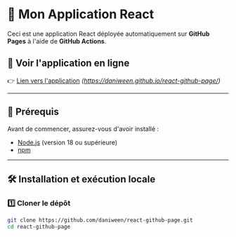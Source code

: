 # 🚀 Mon Application React

Ceci est une application React déployée automatiquement sur **GitHub Pages** à l'aide de **GitHub Actions**.

## 🔗 Voir l'application en ligne  
👉 [Lien vers l'application](#) *(https://daniween.github.io/react-github-page/)*  

---

## 📌 Prérequis  

Avant de commencer, assurez-vous d'avoir installé :  

- [Node.js](https://nodejs.org/) (version 18 ou supérieure)  
- [npm](https://www.npmjs.com/)  

---

## 🛠 Installation et exécution locale  

### 1️⃣ Cloner le dépôt  
```bash
git clone https://github.com/daniween/react-github-page.git
cd react-github-page
